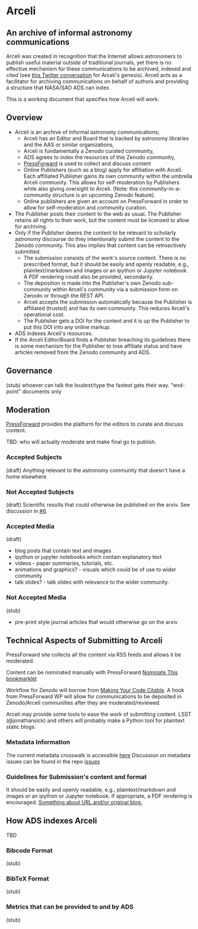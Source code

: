 # Arceli

## An archive of informal astronomy communications

Arceli was created in recognition that the Internet allows astronomers to publish useful material outside of traditional journals, yet there is no effective mechanism for these communications to be archived, indexed and cited (see [this Twitter conversation](https://storify.com/aaccomazzi/non-traditional-citations-in-astronomy) for Arceli's genesis).
Arceli acts as a facilitator for archiving communications on behalf of authors and providing a structure that NASA/SAO ADS can index.

This is a working document that specifies how Arceli will work.

## Overview

- Arceli is an archive of informal astronomy communications;
    * Arceli has an Editor and Board that is backed by astronomy libraries and the AAS or similar organizations,
    * Arceli is fundamentally a Zenodo curated community,
    * ADS agrees to index the resources of this Zenodo community,
    * [PressForward](http://pressforward.org/) is used to collect and discuss content
    * Online Publishers (such as a blog) apply for affiliation with Arceli. Each affiliated Publisher gains its own community within the umbrella Arceli community. This allows for self-moderation by Publishers while also giving oversight to Arceli. (Note: this community-in-a-community structure is an upcoming Zenodo feature).
    * Online publishers are given an account on PressForward in order to allow for self-moderation and community curation.
- The Publisher posts their content to the web as usual. The Publisher retains all rights to their work, but the content must be licensed to allow for archiving.
- Only if the Publisher deems the content to be relevant to scholarly astronomy discourse do they intentionally submit the content to the Zenodo community. This also implies that content can be retroactively submitted.
    * The submission consists of the work's source content. There is no prescribed format, but it should be easily and openly readable, e.g., plaintext/markdown and images or an ipython or Jupyter notebook. A PDF rendering could also be provided, secondarily.
    * The deposition is made into the Publisher's own Zenodo sub-community within Arceli's community via a submission form on Zenodo or through the REST API.
    * Arceli accepts the submission automatically because the Publisher is affiliated (trusted) and has its own community. This reduces Arceli's operational cost.
    * The Publisher gets a DOI for the content and it is up the Publisher to put this DOI into any online markup.
- ADS indexes Arceli's resources.
- If the Arceli Editor/Board finds a Publisher breaching its guidelines there is some mechanism for the Publisher to lose affiliate status and have articles removed from the Zenodo community and ADS.

## Governance

(stub)
whoever can talk the loudest/type the fastest gets their way.
"end-point" documents only

## Moderation

[PressForward](https://github.com/PressForward/pressforward/wiki/User-Manual#using-the-all-content-page-how-to-read-nominate-and-add-comments-to-items) provides the platform for the editors to curate and discuss content.

TBD: who will actually moderate and make final go to publish.

### Accepted Subjects

(draft)
Anything relevant to the astronomy community that doesn't have a home elsewhere

### Not Accepted Subjects

(draft)
Scientific results that could otherwise be published on the arxiv. See discussion in [#6](https://github.com/archive-of-informal-astronomy-comm/charter/issues/6).

### Accepted Media

(draft)

- blog posts that contain text and images
- ipython or jupyter notebooks which contain explanatory text
- videos - paper summaries, tutorials, etc.
- animations and graphics? - visuals which could be of use to wider community
- talk slides? - talk slides with relevance to the wider community.

### Not Accepted Media

(stub)

- pre-print style journal articles that would otherwise go on the arxiv

## Technical Aspects of Submitting to Arceli

PressForward site collects all the content via RSS feeds and allows it be moderated.

Content can be nominated manually with PressForward [Nominate This bookmarklet](https://github.com/PressForward/pressforward/wiki/User-Manual#installing-and-using-the-nominate-this-bookmarklet)

Workflow for Zenodo will borrow from [Making Your Code Citable](https://guides.github.com/activities/citable-code/).
A hook from PressForward WP will allow for communications to be deposited in Zenodo/Arceli communities after they are moderated/reviewed.

Arceli may provide some tools to ease the work of submitting content. LSST (@jonathansick) and others will probably make a Python tool for plaintext static blogs.

### Metadata Information
The current metadata crosswalk is accessible [here](https://docs.google.com/spreadsheets/d/1ti2ny9o0_fpA0ZgWe_F6o9ISmBApEjjDRTu0P7XLRd4/edit?usp=sharing)
Discussion on metadata issues can be found in the repo [issues](https://github.com/arceli/charter/issues/24)

### Guidelines for Submission's content and format

It should be easily and openly readable, e.g., plaintext/markdown and images or an ipython or Jupyter notebook.
If appropriate, a PDF rendering is encouraged.
[Something about URL and/or original blog.](https://github.com/archive-of-informal-astronomy-comm/charter/issues/5)

## How ADS indexes Arceli

TBD

### Bibcode Format

(stub)

### BibTeX Format

(stub)

### Metrics that can be provided to and by ADS

(stub)
